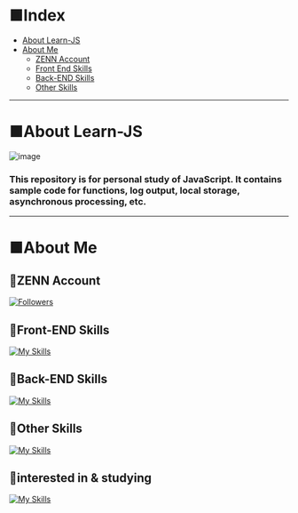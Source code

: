 # ■Index
- [About Learn-JS](#about-learn-js)
- [About Me](#about-me)
  - [ZENN Account](#zenn-account)
  - [Front End Skills](#front-end-skills)
  - [Back-END Skills](#back-end-skills)
  - [Other Skills](#other-skills)
---
# ■About Learn-JS
![image](https://github.com/KanedaAkihiro/Learn-JS/assets/101224342/11ca8ece-7fdf-4da5-bd59-b16a825cef32)

### This repository is for personal study of JavaScript. It contains sample code for functions, log output, local storage, asynchronous processing, etc.
---
# ■About Me
## 🔸ZENN Account
[![Followers](https://badgen.org/img/zenn/milk_code/followers?style=for-the-badge&label=ZENN%E3%82%A2%E3%82%AB%E3%82%A6%E3%83%B3%E3%83%88)](https://zenn.dev/milk_code)
## 🔸Front-END Skills
[![My Skills](https://skillicons.dev/icons?i=js,html,css,ai,figma,nextjs,nuxtjs,pinia,react,ts,vue,vuetify,tailwind,nodejs,md)](https://skillicons.dev)
## 🔸Back-END Skills
[![My Skills](https://skillicons.dev/icons?i=eclipse,java,spring,prisma,supabase)](https://skillicons.dev)
## 🔸Other Skills
[![My Skills](https://skillicons.dev/icons?i=notion,vscode,vercel,postman,gitlab,github)](https://skillicons.dev)
## 🔸interested in & studying
[![My Skills](https://skillicons.dev/icons?i=swift,linux,sass,xd,ruby,jest,go,docker)](https://skillicons.dev)
